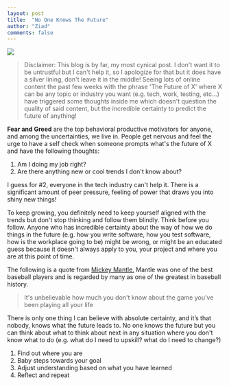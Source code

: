 ```yaml
---
layout: post
title:  "No One Knows The Future"
author: "Ziad"
comments: false
---
```

![](https://images.unsplash.com/flagged/photo-1577912504896-abc46b500434?ixlib=rb-1.2.1&ixid=eyJhcHBfaWQiOjEyMDd9&auto=format&fit=crop&w=2300&q=80)

> Disclaimer: This blog is by far, my most cynical post. I don't want it to be untrustful but I can't help it, so I apologize for that but it does have a silver lining, don't leave it in the middle! Seeing lots of online content the past few weeks with the phrase 'The Future of X' where X can be any topic or industry you want (e.g. tech, work, testing, etc...) have triggered some thoughts inside me which doesn't question the quality of said content, but the incredible certainty to predict the future of anything!

**Fear and Greed** are the top behavioral productive motivators for anyone, and among the uncertainties, we live in. People get nervous and feel the urge to have a self check when someone prompts what's the future of X and have the following thoughts:

1. Am I doing my job right?
2. Are there anything new or cool trends I don't know about?

I guess for #2, everyone in the tech industry can't help it. There is a significant amount of peer pressure, feeling of power that draws you into shiny new things!  

To keep growing, you definitely need to keep yourself aligned with the trends but don't stop thinking and follow them blindly. Think before you follow. Anyone who has incredible certainty about the way of how we do things in the future (e.g. how you write software, how you test software, how is the workplace going to be) might be wrong, or might be an educated guess because it doesn't always apply to you, your project and where you are at this point of time.

The following is a quote from [Mickey Mantle.](https://en.wikipedia.org/wiki/Mickey_Mantle "Mickey Mantle.") Mantle was one of the best baseball players and is regarded by many as one of the greatest in baseball history.
> It's unbelievable how much you don't know about the game you've been playing all your life

There is only one thing I can believe with absolute certainty, and it’s that nobody, knows what the future leads to. No one knows the future but you can think about what to think about next in any situation where you don't know what to do (e.g. what do I need to upskill? what do I need to change?)

1. Find out where you are
2. Baby steps towards your goal
3. Adjust understanding based on what you have learned
4. Reflect and repeat

